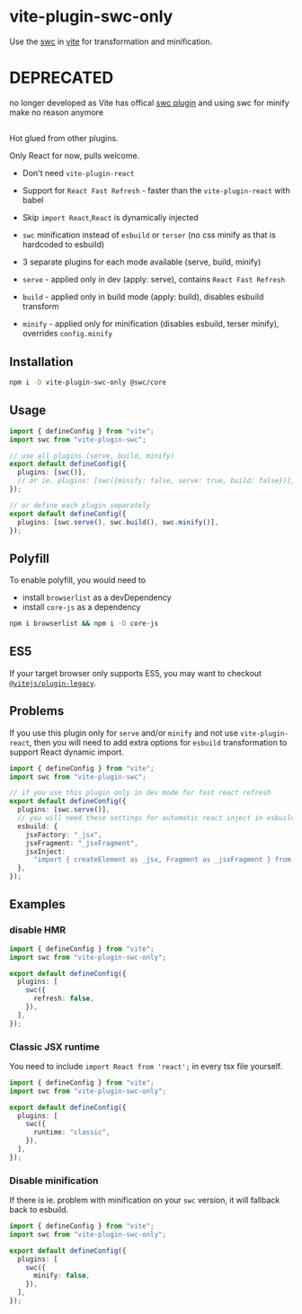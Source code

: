 # vite-plugin-swc-only

Use the [swc](https://swc.rs/) in [vite](https://vitejs.dev/) for transformation and minification.

# DEPRECATED
no longer developed as Vite has offical [swc plugin](https://github.com/vitejs/vite-plugin-react-swc/tree/main) and using swc for minify make no reason anymore

##

Hot glued from other plugins.

Only React for now, pulls welcome.

- Don't need `vite-plugin-react`
- Support for `React Fast Refresh` - faster than the `vite-plugin-react` with babel
- Skip `import React`,`React` is dynamically injected
- `swc` minification instead of `esbuild` or `terser` (no css minify as that is hardcoded to esbuild)
- 3 separate plugins for each mode available (serve, build, minify)

- `serve` - applied only in dev (apply: serve), contains `React Fast Refresh`
- `build` - applied only in build mode (apply: build), disables esbuild transform
- `minify` - applied only for minification (disables esbuild, terser minify), overrides `config.minify`

## Installation

```bash
npm i -D vite-plugin-swc-only @swc/core
```

## Usage

```ts
import { defineConfig } from "vite";
import swc from "vite-plugin-swc";

// use all plugins (serve, build, minify)
export default defineConfig({
  plugins: [swc()],
  // or ie. plugins: [swc({minify: false, serve: true, build: false})],
});

// or define each plugin separately
export default defineConfig({
  plugins: [swc.serve(), swc.build(), swc.minify()],
});
```

## Polyfill

To enable polyfill, you would need to

- install `browserlist` as a devDependency
- install `core-js` as a dependency

```bash
npm i browserlist && npm i -D core-js
```

## ES5

If your target browser only supports ES5, you may want to
checkout [`@vitejs/plugin-legacy`](https://github.com/vitejs/vite/tree/main/packages/plugin-legacy).

## Problems

If you use this plugin only for `serve` and/or `minify` and not use `vite-plugin-react`, then you will need to add extra
options for `esbuild` transformation to support React dynamic import.

```ts
import { defineConfig } from "vite";
import swc from "vite-plugin-swc";

// if you use this plugin only in dev mode for fast react refresh
export default defineConfig({
  plugins: [swc.serve()],
  // you will need these settings for automatic react inject in esbuild
  esbuild: {
    jsxFactory: "_jsx",
    jsxFragment: "_jsxFragment",
    jsxInject:
      "import { createElement as _jsx, Fragment as _jsxFragment } from 'react'",
  },
});
```

## Examples

### disable HMR

```ts
import { defineConfig } from "vite";
import swc from "vite-plugin-swc-only";

export default defineConfig({
  plugins: [
    swc({
      refresh: false,
    }),
  ],
});
```

### Classic JSX runtime

You need to include `import React from 'react';` in every tsx file yourself.

```ts
import { defineConfig } from "vite";
import swc from "vite-plugin-swc-only";

export default defineConfig({
  plugins: [
    swc({
      runtime: "classic",
    }),
  ],
});
```

### Disable minification

If there is ie. problem with minification on your `swc` version, it will fallback back to esbuild.

```ts
import { defineConfig } from "vite";
import swc from "vite-plugin-swc-only";

export default defineConfig({
  plugins: [
    swc({
      minify: false,
    }),
  ],
});
```
